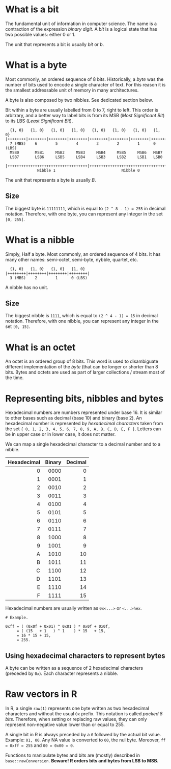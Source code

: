 # What is a bit

The fundamental unit of information in computer science. The name is a
contraction of the expression *binary digit*. A *bit* is a logical state
that has two possible values: either 0 or 1.

The unit that represents a bit is usually *bit* or *b*.

# What is a byte

Most commonly, an ordered sequence of 8 bits. Historically, a *byte* was
the number of bits used to encode a single character of text. For this
reason it is the smallest addressable unit of memory in many
architectures.

A byte is also composed by two nibbles. See dedicated section below.

Bit within a byte are usually labelled from 0 to 7, right to left. This
order is arbitrary, and a better way to label bits is from its MSB
(*Most Significant Bit*) to its LBS (*Least Significant Bit*).

      {1, 0}   {1, 0}   {1, 0}   {1, 0}   {1, 0}   {1, 0}   {1, 0}   {1, 0}
    |++++++++|++++++++|++++++++|++++++++|++++++++|++++++++|++++++++|++++++++|
      7 (MBS)    6        5        4        3        2        1      0 (LBS)
      MSB0       MSB1     MSB2     MSB3     MSB4     MSB5     MSB6   MSB7
      LSB7       LSB6     LSB5     LSB4     LSB3     LSB2     LSB1   LSB0

    |+++++++++++++++++++++++++++++++++++|+++++++++++++++++++++++++++++++++++|
                  Nibble 1                             Nibble 0                 

The unit that represents a byte is usually *B*.

## Size

The biggest byte is `11111111`, which is equal to `(2 ^ 8 - 1) = 255` in
decimal notation. Therefore, with one byte, you can represent any
integer in the set `[0, 255]`.

# What is a nibble

Simply, Half a byte. Most commonly, an ordered sequence of 4 bits. It
has many other names: semi-octet, semi-byte, nybble, quartet, etc.

      {1, 0}   {1, 0}   {1, 0}   {1, 0}
    |++++++++|++++++++|++++++++|++++++++|
      3 (MBS)    2        1      0 (LBS)

A nibble has no unit.

## Size

The biggest nibble is `1111`, which is equal to `(2 ^ 4 - 1) = 15` in
decimal notation. Therefore, with one nibble, you can represent any
integer in the set `[0, 15]`.

# What is an octet

An octet is an ordered group of 8 bits. This word is used to
disambiguate different implementation of the *byte* (that can be longer
or shorter than 8 bits. Bytes and octets are used as part of larger
collections / stream most of the time.

# Representing bits, nibbles and bytes

Hexadecimal numbers are numbers represented under base 16. It is similar
to other bases such as decimal (base 10) and binary (base 2). An
hexadecimal number is represented by *hexadecimal characters* taken from
the set `{ 0, 1, 2, 3, 4, 5, 6, 7, 8, 9, A, B, C, D, E, F }`. Letters
can be in upper case or in lower case, it does not matter.

We can map a single hexadecimal character to a decimal number and to a
nibble.

| Hexadecimal | Binary | Decimal |
|------------:|-------:|--------:|
|           0 |   0000 |       0 |
|           1 |   0001 |       1 |
|           2 |   0010 |       2 |
|           3 |   0011 |       3 |
|           4 |   0100 |       4 |
|           5 |   0101 |       5 |
|           6 |   0110 |       6 |
|           7 |   0111 |       7 |
|           8 |   1000 |       8 |
|           9 |   1001 |       9 |
|           A |   1010 |      10 |
|           B |   1011 |      11 |
|           C |   1100 |      12 |
|           D |   1101 |      13 |
|           E |   1110 |      14 |
|           F |   1111 |      15 |

Hexadecimal numbers are usually written as `0x<...>` or `<...>hex`.

    # Example.

    0xff = ( (0x0f + 0x01) ^ 0x01 ) * 0x0f + 0x0f,
         = ( (15   + 1   ) ^ 1    ) * 15   + 15,
         = 16 * 15 + 15,
         = 255.

## Using hexadecimal characters to represent bytes

A byte can be written as a sequence of 2 hexadecimal characters
(preceded by `0x`). Each character represents a nibble.

# Raw vectors in R

In R, a single `raw(1)` represents one byte written as two hexadecimal
characters and without the usual `0x` prefix. This notation is called
*packed 8 bits*. Therefore, when setting or replacing raw values, they
can only represent non-negative value lower than or equal to 255.

A single bit in R is always preceded by a `0` followed by the actual bit
value. Example: `01, 00`. Any NA value is converted to `00`, the nul
byte. Moreover, `ff = 0xff = 255` and `00 = 0x00 = 0`.

Functions to manipulate bytes and bits are (mostly) described in
`base::rawConversion`. **Beware! R orders bits and bytes from LSB to
MSB.**
